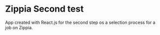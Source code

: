 # Zippia Second test

App created with React.js for the second step os a selection process for a job on Zippia.
